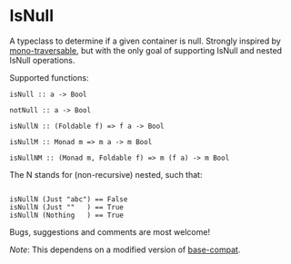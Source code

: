 IsNull
======

A typeclass to determine if a given container is null.
Strongly inspired by [mono-traversable](https://hackage.haskell.org/package/mono-traversable), 
but with the only goal of supporting IsNull and nested IsNull operations.

Supported functions:

```
isNull :: a -> Bool

notNull :: a -> Bool

isNullN :: (Foldable f) => f a -> Bool

isNullM :: Monad m => m a -> m Bool

isNullNM :: (Monad m, Foldable f) => m (f a) -> m Bool
```

The N stands for (non-recursive) nested, such that:

```

isNullN (Just "abc") == False
isNullN (Just ""   ) == True
isNullN (Nothing   ) == True

```

Bugs, suggestions and comments are most welcome!

_Note_: This dependens on a modified version of [base-compat](https://github.com/jcristovao/base-compat).
